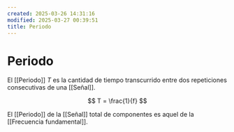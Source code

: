 ```yaml
---
created: 2025-03-26 14:31:16
modified: 2025-03-27 00:39:51
title: Periodo
---
```


# Periodo

El [[Periodo]] $T$ es la cantidad de tiempo transcurrido entre dos repeticiones consecutivas de una [[Señal]].

$$
T = \frac{1}{f}
$$

El [[Periodo]] de la [[Señal]] total de componentes es aquel de la [[Frecuencia fundamental]].
